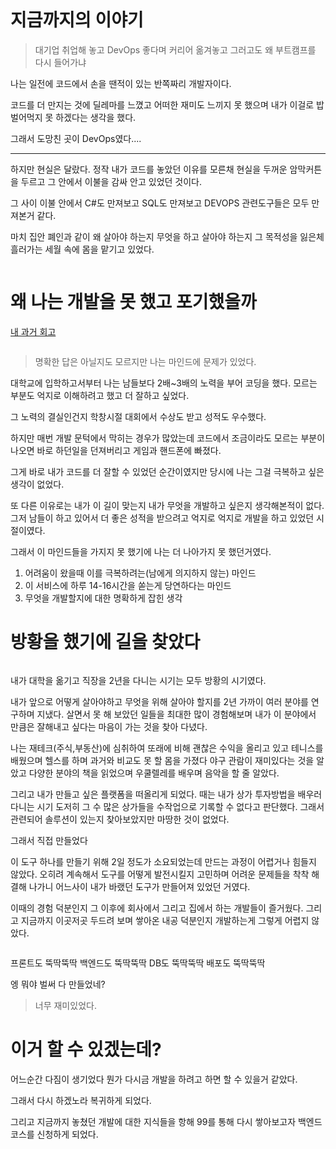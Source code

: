 <p><img alt="" src="https://velog.velcdn.com/images/tonyhan18/post/5f2030e7-967a-4ebd-9e85-cd3036bf04ed/image.gif" /></p>
<h1 id="지금까지의-이야기">지금까지의 이야기</h1>
<blockquote>
<p>대기업 취업해 놓고
DevOps 좋다며 커리어 옮겨놓고
그러고도 왜 부트캠프를 다시 들어가냐</p>
</blockquote>
<p>나는 일전에 코드에서 손을 땐적이 있는 반쪽짜리 개발자이다.</p>
<p>코드를 더 만지는 것에 딜레마를 느꼈고 어떠한 재미도 느끼지 못 했으며
내가 이걸로 밥 벌어먹지 못 하겠다는 생각을 했다.</p>
<p>그래서 도망친 곳이 DevOps였다....</p>
<hr />
<p>하지만 현실은 달랐다.
정작 내가 코드를 놓았던 이유를 모른채 현실을 두꺼운 암막커튼을 두르고 그 안에서 이불을 감싸 안고 있었던 것이다.</p>
<p>그 사이 이불 안에서 C#도 만져보고 SQL도 만져보고 DEVOPS 관련도구들은 모두 만져본거 같다.</p>
<p>마치 집안 폐인과 같이 왜 살아야 하는지 무엇을 하고 살아야 하는지
그 목적성을 잃은체 흘러가는 세월 속에 몸을 맡기고 있었다.</p>
<p><img alt="" src="https://velog.velcdn.com/images/tonyhan18/post/a822c34c-8e6f-498d-846d-74904d651d44/image.png" /></p>
<h1 id="왜-나는-개발을-못-했고-포기했을까">왜 나는 개발을 못 했고 포기했을까</h1>
<p><a href="https://velog.io/@tonyhan18/%EC%99%9C-%EB%82%98%EB%8A%94-%EA%B0%9C%EB%B0%9C%EC%9D%84-%EB%AA%BB-%ED%96%88%EC%9D%84%EA%B9%8C">내 과거 회고</a></p>
<p><img alt="" src="https://velog.velcdn.com/images/tonyhan18/post/d9ee7c95-980d-459d-86a4-7091e9a11f9f/image.png" /></p>
<blockquote>
<p>명확한 답은 아닐지도 모르지만 나는 마인드에 문제가 있었다.</p>
</blockquote>
<p>대학교에 입학하고서부터 나는 남들보다 2배~3배의 노력을 부어 코딩을 했다. 모르는 부분도 억지로 이해하려고 했고 더 잘하고 싶었다.</p>
<p>그 노력의 결실인건지 학창시절 대회에서 수상도 받고 성적도 우수했다.</p>
<p>하지만 매번 개발 문턱에서 막히는 경우가 많았는데 코드에서 조금이라도 모르는 부분이 나오면 바로 하던일을 던져버리고 게임과 핸드폰에 빠졌다.</p>
<p>그게 바로 내가 코드를 더 잘할 수 있었던 순간이였지만 당시에 나는 그걸 극복하고 싶은 생각이 없었다.</p>
<p>또 다른 이유로는 내가 이 길이 맞는지 내가 무엇을 개발하고 싶은지 생각해본적이 없다. 그저 남들이 하고 있어서 더 좋은 성적을 받으려고 억지로 억지로 개발을 하고 있었던 시절이였다.</p>
<p>그래서 이 마인드들을 가지지 못 했기에 나는 더 나아가지 못 했던거였다.</p>
<ol>
<li>어려움이 왔을때 이를 극복하려는(남에게 의지하지 않는) 마인드</li>
<li>이 서비스에 하루 14-16시간을 쏟는게 당연하다는 마인드</li>
<li>무엇을 개발할지에 대한 명확하게 잡힌 생각</li>
</ol>
<h1 id="방황을-했기에-길을-찾았다">방황을 했기에 길을 찾았다</h1>
<p><img alt="" src="https://velog.velcdn.com/images/tonyhan18/post/8516ac99-a750-4847-b08e-d9be9b86894f/image.png" /></p>
<p>내가 대학을 옮기고 직장을 2년을 다니는 시기는 모두 방황의 시기였다.</p>
<p>내가 앞으로 어떻게 살아야하고 무엇을 위해 살아야 할지를 2년 가까이 여러 분야를 연구하며 지냈다. 살면서 못 해 보았던 일들을 최대한 많이 경험해보며 내가 이 분야에서 만큼은 잘해내고 싶다는 마음이 가는 것을 찾아 다녔다.</p>
<p>나는 재테크(주식,부동산)에 심취하여 또래에 비해 괜찮은 수익을 올리고 있고
테니스를 배웠으며 헬스를 하며 과거와 비교도 못 할 몸을 가졌다
야구 관람이 재미있다는 것을 알았고 다양한 분야의 책을 읽었으며 우쿨렐레를 배우며 음악을 할 줄 알았다.</p>
<p>그리고 내가 만들고 싶은 플랫폼을 떠올리게 되었다.
때는 내가 상가 투자방법을 배우러 다니는 시기 도저히 그 수 많은 상가들을 수작업으로 기록할 수 없다고 판단했다. 그래서 관련되어 솔루션이 있는지 찾아보았지만 마땅한 것이 없었다.</p>
<p>그래서 직접 만들었다
<img alt="" src="https://velog.velcdn.com/images/tonyhan18/post/0182e503-5d6c-4be8-a620-23fd6ea08c0d/image.png" /></p>
<p>이 도구 하나를 만들기 위해 2일 정도가 소요되었는데
만드는 과정이 어렵거나 힘들지 않았다. 오히려 계속해서 도구를 어떻게 발전시킬지 고민하며 어려운 문제들을 착착 해결해 나가니 어느사이 내가 바랬던 도구가 만들어져 있었던 거였다.</p>
<p>이때의 경험 덕분인지 그 이후에 회사에서 그리고 집에서 하는 개발들이 즐거웠다.
그리고 지금까지 이곳저곳 두드려 보며 쌓아온 내공 덕분인지 개발하는게 그렇게 어렵지 않았다.</p>
<p><img alt="" src="https://velog.velcdn.com/images/tonyhan18/post/e3bd65a7-bc16-4bc7-8649-017fad571f63/image.png" /></p>
<p>프론트도 뚝딱뚝딱
백엔드도 뚝딱뚝딱
DB도 뚝딱뚝딱
배포도 뚝딱뚝딱</p>
<p>엥 뭐야 벌써 다 만들었네?</p>
<blockquote>
<p>너무 재미있었다.</p>
</blockquote>
<h1 id="이거-할-수-있겠는데">이거 할 수 있겠는데?</h1>
<p>어느순간 다짐이 생기었다
뭔가 다시금 개발을 하려고 하면 할 수 있을거 같았다.</p>
<p>그래서 다시 하겠노라 복귀하게 되었다.</p>
<p>그리고 지금까지 놓쳤던 개발에 대한 지식들을 항해 99를 통해 다시 쌓아보고자
백엔드 코스를 신청하게 되었다.</p>
<p><img alt="" src="https://velog.velcdn.com/images/tonyhan18/post/cf28a2bf-86fc-4b93-8ce9-0327711db329/image.png" /></p>